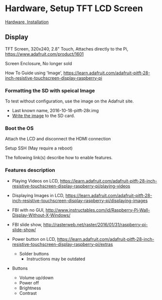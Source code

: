 # Hardware, Setup TFT LCD Screen

[Hardware, Installation](hw-project.md)

## Display

TFT Screen, 320x240, 2.8" Touch, Attaches directly to the Pi, https://www.adafruit.com/product/1601

Screen Enclosure, No longer sold

How To Guide using 'Image', https://learn.adafruit.com/adafruit-pitft-28-inch-resistive-touchscreen-display-raspberry-pi

### Formatting the SD with speical Image

To test without configuration, use the image on the Adafruit site.
* Last known name, 2016-10-18-pitft-28r.img
* [Write the image](sw-format-sd.md) to the SD card.

### Boot the OS

Attach the LCD and disconnect the HDMI connection

Setup SSH (May require a reboot)

The following link(s) describe how to enable features.

### Features description
* Playing Videos on LCD, https://learn.adafruit.com/adafruit-pitft-28-inch-resistive-touchscreen-display-raspberry-pi/playing-videos
* Displaying Images in LCD, https://learn.adafruit.com/adafruit-pitft-28-inch-resistive-touchscreen-display-raspberry-pi/displaying-images
* FBI with no GUI, http://www.instructables.com/id/Raspberry-Pi-Wall-Display-Without-X-Windows/
* FBI slide show, http://rasterweb.net/raster/2016/01/31/raspberry-pi-slide-show/
* Power button on LCD, https://learn.adafruit.com/adafruit-pitft-28-inch-resistive-touchscreen-display-raspberry-pi/extras

  * Solder buttons
    * Instructions may be outdated
* Buttons
  * Volume up/down
  * Power off
  * Brightness
  * Contrast
